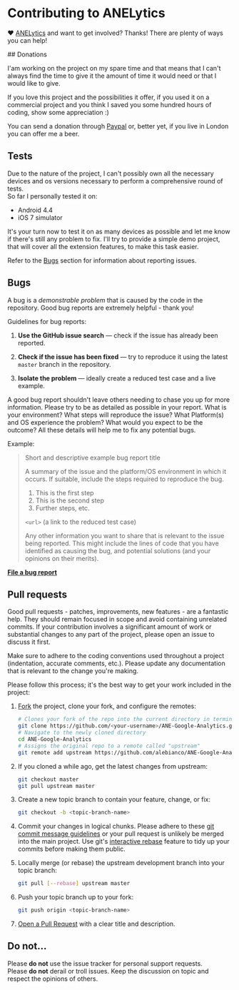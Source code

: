 # Contributing to ANELytics

♥ [ANELytics](https://alebianco.github.io/ANE-Google-Analytics) and want to get involved?
Thanks! There are plenty of ways you can help!

## Donations

I'am working on the project on my spare time and that means that I can't always find the time to give it the amount of time it would need or that I would like to give.

If you love this project and the possibilities it offer, if you used it on a commercial project and you think I saved you some hundred hours of coding, show some appreciation :)

You can send a donation through [Paypal](https://www.paypal.com/cgi-bin/webscr?cmd=_donations&business=cyberpunk82%40gmail%2ecom&lc=IT&currency_code=EUR&bn=PP%2dDonationsBF%3abtn_donate_SM%2egif%3aNonHosted) or, better yet, if you live in London you can offer me a beer.

## Tests

Due to the nature of the project, I can't possibly own all the necessary devices and os versions necessary to perform a comprehensive round of tests.  
So far I personally tested it on:

* Android 4.4
* iOS 7 simulator

It's your turn now to test it on as many devices as possible and let me know if there's still any problem to fix. I'll try to provide a simple demo project, that will cover all the extension features, to make this task easier.

Refer to the [Bugs](#Bugs) section for information about reporting issues.

## Bugs

A bug is a _demonstrable problem_ that is caused by the code in the
repository. Good bug reports are extremely helpful - thank you!

Guidelines for bug reports:

1. **Use the GitHub issue search** &mdash; check if the issue has already been
   reported.

2. **Check if the issue has been fixed** &mdash; try to reproduce it using the
   latest `master` branch in the repository.

3. **Isolate the problem** &mdash; ideally create a reduced test
   case and a live example.

A good bug report shouldn't leave others needing to chase you up for more
information. Please try to be as detailed as possible in your report. What is
your environment? What steps will reproduce the issue? What Platform(s) and OS
experience the problem? What would you expect to be the outcome? All these
details will help me to fix any potential bugs.

Example:

> Short and descriptive example bug report title
>
> A summary of the issue and the platform/OS environment in which it occurs. If
> suitable, include the steps required to reproduce the bug.
>
> 1. This is the first step
> 2. This is the second step
> 3. Further steps, etc.
>
> `<url>` (a link to the reduced test case)
>
> Any other information you want to share that is relevant to the issue being
> reported. This might include the lines of code that you have identified as
> causing the bug, and potential solutions (and your opinions on their
> merits).

**[File a bug report](https://github.com/alebianco/ANE-Google-Analytics/issues/)**

## Pull requests

Good pull requests - patches, improvements, new features - are a fantastic
help. They should remain focused in scope and avoid containing unrelated
commits. If your contribution involves a significant amount of work or substantial
changes to any part of the project, please open an issue to discuss it first.

Make sure to adhere to the coding conventions used throughout a project
(indentation, accurate comments, etc.). Please update any documentation that is
relevant to the change you're making.

Please follow this process; it's the best way to get your work included in the
project:

1. [Fork](http://help.github.com/fork-a-repo/) the project, clone your fork,
   and configure the remotes:

   ```bash
   # Clones your fork of the repo into the current directory in terminal
   git clone https://github.com/<your-username>/ANE-Google-Analytics.git
   # Navigate to the newly cloned directory
   cd ANE-Google-Analytics
   # Assigns the original repo to a remote called "upstream"
   git remote add upstream https://github.com/alebianco/ANE-Google-Analytics.git
   ```

2. If you cloned a while ago, get the latest changes from upstream:

   ```bash
   git checkout master
   git pull upstream master
   ```

3. Create a new topic branch to contain your feature, change, or fix:

   ```bash
   git checkout -b <topic-branch-name>
   ```

4. Commit your changes in logical chunks. Please adhere to these [git commit
   message
   guidelines](http://tbaggery.com/2008/04/19/a-note-about-git-commit-messages.html)
   or your pull request is unlikely be merged into the main project. Use git's
   [interactive rebase](https://help.github.com/articles/interactive-rebase)
   feature to tidy up your commits before making them public.

5. Locally merge (or rebase) the upstream development branch into your topic branch:

   ```bash
   git pull [--rebase] upstream master
   ```

6. Push your topic branch up to your fork:

   ```bash
   git push origin <topic-branch-name>
   ```

10. [Open a Pull Request](https://help.github.com/articles/using-pull-requests) with a
    clear title and description.


## Do not…

Please **do not** use the issue tracker for personal support requests.  
Please **do not** derail or troll issues. Keep the
discussion on topic and respect the opinions of others.


